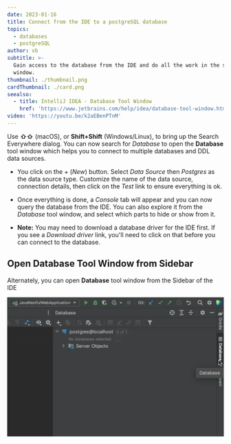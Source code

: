 ```yaml
---
date: 2023-01-16
title: Connect from the IDE to a postgreSQL database
topics:
  - databases
  - postgreSQL
author: vb
subtitle: >-
  Gain access to the database from the IDE and do all the work in the same
  window.
thumbnail: ./thumbnail.png
cardThumbnail: ./card.png
seealso:
  - title: IntelliJ IDEA - Database Tool Window
    href: 'https://www.jetbrains.com/help/idea/database-tool-window.html'
video: 'https://youtu.be/k2aEBenPTnM'
---
```


Use **⇧⇧** (macOS), or **Shift+Shift** (Windows/Linux), to bring up the Search
Everywhere dialog. You can now search for _Database_ to open the **Database**
tool window which helps you to connect to multiple databases and DDL data
sources.

- You click on the _+_ (_New_) button. Select _Data Source_ then _Postgres_ as
  the data source type. Customize the name of the data source, connection
  details, then click on the _Test_ link to ensure everything is ok.

- Once everything is done, a _Console_ tab will appear and you can now query
  the database from the IDE. You can also explore it from the _Database_ tool
  window, and select which parts to hide or show from it.

- **Note:** You may need to download a database driver for the IDE first. If
  you see a _Download driver_ link, you'll need to click on that before you can
  connect to the database.

## Open Database Tool Window from Sidebar

Alternately, you can open **Database** tool window from the Sidebar of the IDE

![Open Database Tool Window from Sidebar](database-tool-from-sidebar.png)


